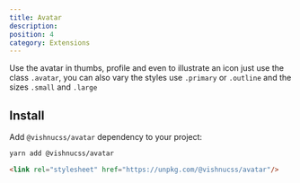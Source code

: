 ```yaml
---
title: Avatar
description: 
position: 4
category: Extensions
---
```


Use the avatar in thumbs, profile and even to illustrate an icon just use the class <code>.avatar</code>, you can also vary the styles use <code>.primary</code> or <code>.outline</code> and the sizes <code>.small</code> and <code>.large</code>

## Install

Add `@vishnucss/avatar` dependency to your project:

<code-group>
  <code-block label="YARN" active>

  ```bash
  yarn add @vishnucss/avatar
  ```

  </code-block>
  <code-block label="CDN">

  ```html
<link rel="stylesheet" href="https://unpkg.com/@vishnucss/avatar"/>
  ```

  </code-block>
</code-group>

